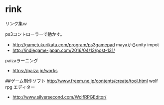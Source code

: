 # rink
リンク集ｗ

ps3コントローラーで動かす。
- http://gametukurikata.com/program/ps3gamepad
mayaからunity impot
- http://indiegame-japan.com/2016/04/13/post-131/

paizaラーニング
- https://paiza.jp/works

##ゲーム制作ソフト
http://www.freem.ne.jp/contents/create/tool.html
wolf rpg エディター
- http://www.silversecond.com/WolfRPGEditor/
